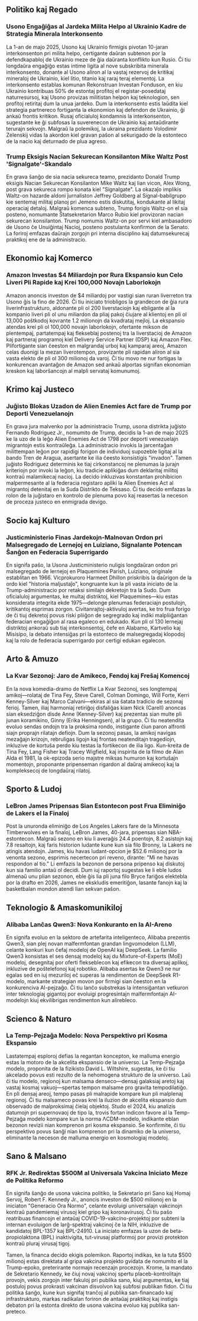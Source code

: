 ## Politiko kaj Regado

### Usono Engaĝiĝas al Jardeka Milita Helpo al Ukrainio Kadre de Strategia Minerala Interkonsento

La 1-an de majo 2025, Usono kaj Ukrainio firmigis pivotan 10-jaran interkonsenton pri milita helpo, certigante daŭran subtenon por la defendkapabloj de Ukrainio meze de ĝia daŭranta konflikto kun Rusio. Ĉi tiu longdaŭra engaĝiĝo estas intime ligita al nove subskribita minerala interkonsento, donante al Usono aliron al la vastaj rezervoj de kritikaj mineraloj de Ukrainio, kiel litio, titanio kaj raraj teraj elementoj. La interkonsento establas komunan Rekonstruan Investan Fonduson, en kiu Ukrainio kontribuas 50% de estontaj profitoj el registar-posedataj naturresursoj, kaj Usono provizas militistan helpon kaj teknologion, sen profitoj retiritaj dum la unua jardeko. Dum la interkonsento estis laŭdita kiel strategia partnereco fortiganta la ekonomion kaj defendon de Ukrainio, ĝi ankaŭ frontis kritikon. Rusaj oficialuloj kondamnis la interkonsenton, sugestante ke ĝi subfosas la suverenecon de Ukrainio kaj antaŭdirante terurajn sekvojn. Malgraŭ la polemikoj, la ukraina prezidanto Volodimir Zelenskij vidas la akordon kiel gravan paŝon al sekurigado de la estonteco de la nacio kaj deturnado de plua agreso.

### Trump Eksigis Nacian Sekurecan Konsilanton Mike Waltz Post 'Signalgate'-Skandalo

En grava ŝanĝo de sia nacia sekureca teamo, prezidanto Donald Trump eksigis Nacian Sekurecan Konsilanton Mike Waltz kaj lian vicon, Alex Wong, post grava sekureca rompo konata kiel "Signalgate". La okazaĵo implikis Waltz-on hazarde aldoni ĵurnaliston Jeffrey Goldberg al Signal-babilgrupo kie sentemaj militaj planoj pri Jemeno estis diskutitaj, kondukante al likitaj operaciaj detaloj. Malgraŭ komenca subteno, Trump forigis Waltz-on el sia posteno, nomumante Ŝtatsekretarion Marco Rubio kiel provizoran nacian sekurecan konsilanton. Trump nomumis Waltz-on por servi kiel ambasadoro de Usono ĉe Unuiĝintaj Nacioj, posteno postulanta konfirmon de la Senato. La foriroj emfazas daŭrajn zorgojn pri interna disciplino kaj datumsekurecaj praktikoj ene de la administracio.

## Ekonomio kaj Komerco

### Amazon Investas $4 Miliardojn por Rura Ekspansio kun Celo Liveri Pli Rapide kaj Krei 100,000 Novajn Laborlokojn

Amazon anoncis investon de $4 miliardoj por vastigi sian ruran liverreton tra Usono ĝis la fino de 2026. Ĉi tiu iniciato triobligos la grandecon de ĝia rura liverinfrastrukturo, aldonante pli ol 200 liverstaciojn kaj ebligante al la kompanio liveri pli ol unu miliardon da pliaj pakoj ĉiujare al klientoj en pli ol 13,000 poŝtkodoj kovrante 1.2 milionojn da kvadrataj mejloj. La ekspansio atendas krei pli ol 100,000 novajn laborlokojn, ofertante mikson de plentempaj, partatempaj kaj flekseblaj postenoj tra la liverstacioj de Amazon kaj partneraj programoj kiel Delivery Service Partner (DSP) kaj Amazon Flex. Plifortigante sian ĉeeston en malgrandaj urboj kaj kamparaj areoj, Amazon celas duonigi la mezan liverotempon, provizante pli rapidan aliron al sia vasta elekto de pli ol 300 milionoj da varoj. Ĉi tiu movo ne nur fortigas la konkurencan avantaĝon de Amazon sed ankaŭ alportas signifan ekonomian kreskon kaj laborŝancojn al malpli servataj komunumoj.

## Krimo kaj Justeco

### Juĝisto Blokas Uzadon de Alien Enemies Act fare de Trump por Deporti Venezuelanojn

En grava jura malvenko por la administracio Trump, usona distrikta juĝisto Fernando Rodriguez Jr., nomumito de Trump, decidis la 1-an de majo 2025 ke la uzo de la leĝo Alien Enemies Act de 1798 por deporti venezuelajn migrantojn estis kontraŭleĝa. La administracio invokis la jarcentaĝan milittempan leĝon por rapidigi forigon de individuoj supozeble ligitaj al la bando Tren de Aragua, asertante ke ilia ĉeesto konsistigis "invadon". Tamen juĝisto Rodriguez determinis ke tiaj cirkonstancoj ne plenumas la jurajn kriteriojn por invoki la leĝon, kiu tradicie aplikiĝas dum deklaritaj militoj kontraŭ malamikecaj nacioj. La decido inkluzivas konstantan prohibicion malpermesante al la federacia registaro apliki la Alien Enemies Act al migrantoj detenitaj en la Suda Distrikto de Teksaso. Ĉi tiu decido emfazas la rolon de la juĝistaro en kontrolo de plenuma povo kaj reasertas la neceson de proceza justeco en enmigrada devigo.

## Socio kaj Kulturo

### Justicministerio Finas Jardekojn-Malnovan Ordon pri Malsegregado de Lernejoj en Luiziano, Signalante Potencan Ŝanĝon en Federacia Superrigardo

En signifa paŝo, la Usona Justicministerio nuligis longdaŭran ordon pri malsegregado de lernejoj en Plaquemines Parish, Luiziano, originale establitan en 1966. Vicprokuroro Harmeet Dhillon priskribis la daŭrigon de la ordo kiel "historia maljustaĵo", kongruante kun la pli vasta iniciato de la Trump-administracio por retaksi similajn dekretojn tra la Sudo. Dum oficialuloj argumentas, ke multaj distriktoj, kiel Plaquemines—kiu estas konsiderata integrita ekde 1975—delonge plenumas federaciajn postulojn, kritikantoj esprimas zorgon. Civitanrajtoj-aktivuloj avertas, ke tro frua forigo de ĉi tiuj dekretoj povus riski pliiĝon de segregrado kaj indiki malpliiĝantan federacian engaĝiĝon al rasa egaleco en edukado. Kun pli ol 130 lernejaj distriktoj ankoraŭ sub tiaj interkonsentoj, ĉefe en Alabamo, Kartvelio kaj Misisipo, la debato intensiĝas pri la estonteco de malsegregadaj klopodoj kaj la rolo de federacia superrigardo por certigi edukan egalecon.

## Arto & Amuzo

### La Kvar Sezonoj: Jaro de Amikeco, Fendoj kaj Freŝaj Komencoj

En la nova komedia-dramo de Netflix La Kvar Sezonoj, ses longtempaj amikoj—rolataj de Tina Fey, Steve Carell, Colman Domingo, Will Forte, Kerri Kenney-Silver kaj Marco Calvani—ekiras al sia ŝatata tradicio de sezonaj ferioj. Tamen, iliaj harmoniaj retiriĝoj disfaliĝas kiam Nick (Carell) anoncas sian eksedziĝon disde Anne (Kenney-Silver) kaj prezentas sian multe pli junan koramikino, Ginny (Erika Henningsen), al la grupo. Ĉi tiu neatendita evoluo sendas ondojn tra la proksima rondo, instigante ĉiun paron alfronti siajn proprajn rilatajn defiojn. Dum la sezonoj pasas, la amikoj navigas mezaĝajn krizojn, rebruligas ligojn kaj frontas neatenditajn tragediojn, inkluzive de kortuŝa perdo kiu testas la fortikecon de ilia ligo. Kun-kreita de Tina Fey, Lang Fisher kaj Tracey Wigfield, kaj inspirita de la filmo de Alan Alda el 1981, la ok-epizoda serio majstre miksas humuron kaj kortuŝajn momentojn, proponante pripenseman rigardon al daŭraj amikecoj kaj la kompleksecoj de longdaŭraj rilatoj.

## Sporto & Ludoj

### LeBron James Pripensas Sian Estontecon post Frua Eliminiĝo de Lakers el la Finaloj

Post la unuronda eliminiĝo de Los Angeles Lakers fare de la Minnesota Timberwolves en la finaloj, LeBron James, 40-jara, pripensas sian NBA-estontecon. Malgraŭ sezono en kiu li averaĝis 24.4 poentojn, 8.2 asistojn kaj 7.8 resaltojn, kaj faris historion ludante kune kun sia filo Bronny, la Lakers ne atingis atendojn. James, kiu havas ludant-opcion je $52.6 milionoj por la venonta sezono, esprimis necertecon pri reveno, dirante: "Mi ne havas respondon al tio." Li emfazis la bezonon de persona pripenso kaj diskutoj kun sia familio antaŭ ol decidi. Dum iuj raportoj sugestas ke li eble ludos almenaŭ unu plian sezonon, eble ĝis lia pli juna filo Bryce fariĝos elektebla por la drafto en 2026, James ne ekskludis emeritiĝon, lasante fanojn kaj la basketbalan mondon atendi lian sekvan paŝon.

## Teknologio & Amaskomunikiloj

### Alibaba Lanĉas Qwen3: Nova Konkuranto en la AI-Areno

En signifa evoluo en la sektoro de artefarita inteligenteco, Alibaba prezentis Qwen3, sian plej novan malfermfontan grandan lingvomodelon (LLM), celante konkuri kun ĉefaj modeloj de OpenAI kaj DeepSeek. La familio Qwen3 konsistas el ses densaj modeloj kaj du Mixture-of-Experts (MoE) modeloj, desegnitaj por oferti flekseblecon kaj efikecon tra diversaj aplikoj, inkluzive de poŝtelefonoj kaj robotiko. Alibaba asertas ke Qwen3 ne nur egalas sed en iuj mezuriloj eĉ superas la rendimenton de DeepSeek R1-modelo, markante strategian movon por firmigi sian ĉeeston en la konkurenciva AI-pejzaĝo. Ĉi tiu lanĉo substrekas la intensiĝantan vetkuron inter teknologiaj gigantoj por evoluigi progresintajn malfermfontajn AI-modelojn kiuj ekvilibrigas rendimenton kun alirebleco.

## Scienco & Naturo

### La Temp-Pejzaĝa Modelo: Nova Perspektivo pri Kosma Ekspansio

Lastatempaj esploroj defias la regantan koncepton, ke malluma energio estas la motoro de la akcelita ekspansio de la universo. La Temp-Pejzaĝa modelo, proponita de la fizikisto David L. Wiltshire, sugestas, ke ĉi tiu akcelado povus esti rezulto de la nehomogena strukturo de la universo. Laŭ ĉi tiu modelo, regionoj kun malsama denseco—densaj galaksiaj aretoj kaj vastaj kosmaj vakuoj—spertas tempon malsame pro gravita tempodilatiĝo. En pli densaj areoj, tempo pasas pli malrapide kompare kun pli malplenaj regionoj. Ĉi tiu malsameco povas krei la iluzion de akcelita ekspansio dum observado de malproksimaj ĉielaj objektoj. Studo el 2024, kiu analizis datumojn pri supernovaoj de tipo Ia, trovis fortan indicon favore al la Temp-Pejzaĝa modelo kompare kun la norma ΛCDM-modelo, indikante eblan bezonon revizii nian komprenon pri kosma ekspansio. Se konfirmite, ĉi tiu perspektivo povus ŝanĝi nian komprenon pri la dinamiko de la universo, eliminante la neceson de malluma energio en kosmologiaj modeloj.

## Sano & Malsano

### RFK Jr. Redirektas $500M al Universala Vakcina Iniciato Meze de Politika Reformo

En signifa ŝanĝo de usona vakcina politiko, la Sekretario pri Sano kaj Homaj Servoj, Robert F. Kennedy Jr., anoncis investon de $500 milionoj en la iniciaton "Generacio Ora Normo", celante evoluigi universalajn vakcinojn kontraŭ pandemiemaj virusoj kiel gripo kaj koronavirusoj. Ĉi tiu paŝo reatribuas financojn el antaŭaj COVID-19-vakcino-projektoj por subteni la internan evoluigon de larĝ-spektraj vakcinoj ĉe la NIH, inkluzive de kandidatoj BPL-1357 kaj BPL-24910. La iniciato emfazas la uzon de beta-propiolaktona (BPL) inaktivigita, tut-virusaj platformoj por provizi protekton kontraŭ pluraj virusaj tigoj.

Tamen, la financa decido ekigis polemikon. Raportoj indikas, ke la tuta $500 milionoj estas direktata al gripa vakcina projekto gvidata de nomumito el la Trump-epoko, preterirante normajn recenzajn procezojn. Krome, la mandato de Sekretario Kennedy, ke ĉiuj novaj vakcinoj spertu placeb-kontrolitajn provojn, vekis zorgojn inter fakuloj pri publika sano, kiuj argumentas, ke tiaj postuloj povus prokrasti vakcinan disvolvon kaj subfosi publikan fidon. Ĉi tiu politika ŝanĝo, kune kun signifaj tranĉoj al publika san-financado kaj infrastrukturo, markas radikalan foriron de antaŭaj praktikoj kaj instigis debaton pri la estonta direkto de usona vakcina evoluo kaj publika san-preteco.
